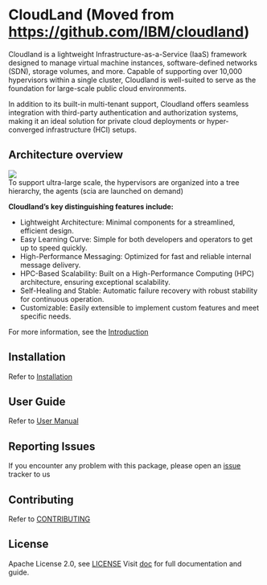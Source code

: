 # CloudLand (Moved from https://github.com/IBM/cloudland)
Cloudland is a lightweight Infrastructure-as-a-Service (IaaS) framework designed to manage virtual machine instances, software-defined networks (SDN), storage volumes, and more. Capable of supporting over 10,000 hypervisors within a single cluster, Cloudland is well-suited to serve as the foundation for large-scale public cloud environments.   
   
In addition to its built-in multi-tenant support, Cloudland offers seamless integration with third-party authentication and authorization systems, making it an ideal solution for private cloud deployments or hyper-converged infrastructure (HCI) setups.   
    
## Architecture overview
![](https://raw.githubusercontent.com/wiki/maplerime/cloudland/images/architecture.svg?sanitize=true)   
To support ultra-large scale, the hypervisors are organized into a tree hierarchy, the agents (scia are launched on demand)   

**Cloudland’s key distinguishing features include:**   
- Lightweight Architecture: Minimal components for a streamlined, efficient design.
- Easy Learning Curve: Simple for both developers and operators to get up to speed quickly.
- High-Performance Messaging: Optimized for fast and reliable internal message delivery.
- HPC-Based Scalability: Built on a High-Performance Computing (HPC) architecture, ensuring exceptional scalability.
- Self-Healing and Stable: Automatic failure recovery with robust stability for continuous operation.
- Customizable: Easily extensible to implement custom features and meet specific needs.

For more information, see the [Introduction](https://github.com/maplerime/cloudland/wiki/Introduction)

## Installation
Refer to [Installation](https://github.com/maplerime/cloudland/wiki/Installation)

## User Guide
Refer to [User Manual](https://github.com/maplerime/cloudland/wiki/Manual)

## Reporting Issues
If you encounter any problem with this package, please open an [issue](https://github.com/maplerime/cloudland/issues) tracker to us

## Contributing
Refer to [CONTRIBUTING](https://github.com/maplerime/cloudland/wiki/Contribution)

## License
Apache License 2.0, see [LICENSE](https://github.com/maplerime/cloudland/blob/master/LICENSE)
Visit [doc](https://github.com/maplerime/cloudland/wiki) for full documentation and guide.



